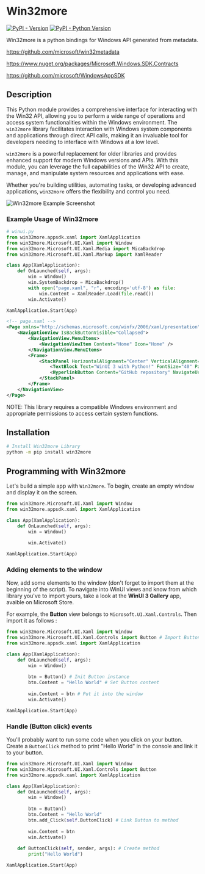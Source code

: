 # Win32more

[![PyPI - Version](https://img.shields.io/pypi/v/win32more.svg)](https://pypi.org/project/win32more)
[![PyPI - Python Version](https://img.shields.io/pypi/pyversions/win32more.svg)](https://pypi.org/project/win32more)

Win32more is a python bindings for Windows API generated from metadata.

https://github.com/microsoft/win32metadata

https://www.nuget.org/packages/Microsoft.Windows.SDK.Contracts

https://github.com/microsoft/WindowsAppSDK

## Description

This Python module provides a comprehensive interface for interacting with the Win32 API, allowing you to perform a wide range of operations and access system functionalities within the Windows environment. The `win32more` library facilitates interaction with Windows system components and applications through direct API calls, making it an invaluable tool for developers needing to interface with Windows at a low level.

`win32more` is a powerful replacement for older libraries and provides enhanced support for modern Windows versions and APIs. With this module, you can leverage the full capabilities of the Win32 API to create, manage, and manipulate system resources and applications with ease.

Whether you're building utilities, automating tasks, or developing advanced applications, `win32more` offers the flexibility and control you need.

![Win32more Example Screenshot](./README-example-usage-img.jpg)

### Example Usage of Win32more
```python
# winui.py
from win32more.appsdk.xaml import XamlApplication
from win32more.Microsoft.UI.Xaml import Window
from win32more.Microsoft.UI.Xaml.Media import MicaBackdrop
from win32more.Microsoft.UI.Xaml.Markup import XamlReader

class App(XamlApplication):
    def OnLaunched(self, args):
        win = Window()
        win.SystemBackdrop = MicaBackdrop()
        with open("page.xaml", "r", encoding='utf-8') as file:
            win.Content = XamlReader.Load(file.read())
        win.Activate()

XamlApplication.Start(App)
```

```xml
<!-- page.xaml -->
<Page xmlns="http://schemas.microsoft.com/winfx/2006/xaml/presentation">
    <NavigationView IsBackButtonVisible="Collapsed">
        <NavigationView.MenuItems>
            <NavigationViewItem Content="Home" Icon="Home" />
        </NavigationView.MenuItems>
        <Frame>
            <StackPanel HorizontalAlignment="Center" VerticalAlignment="Center">
                <TextBlock Text="WinUI 3 with Python!" FontSize="40" Padding="10" HorizontalAlignment="Center" />
                <HyperlinkButton Content="GitHub repository" NavigateUri="https://github.com/ynkdir/py-win32more" HorizontalAlignment="Center" />
            </StackPanel>
        </Frame>
    </NavigationView>
</Page>
```

NOTE: This library requires a compatible Windows environment and appropriate permissions to access certain system functions.

## Installation

```bash
# Install Win32more Library
python -m pip install win32more
```

## Programming with Win32more

Let's build a simple app with `Win32more`. To begin, create an empty window and display it on the screen.
```python
from win32more.Microsoft.UI.Xaml import Window
from win32more.appsdk.xaml import XamlApplication

class App(XamlApplication):
    def OnLaunched(self, args):
        win = Window()
        
        win.Activate()

XamlApplication.Start(App)
```

### Adding elements to the window

Now, add some elements to the window (don't forget to import them at the beginning of the script). To navigate into WinUI views and know from which library you've to import yours, take a look at the **WinUI 3 Gallery** app, avaible on Microsoft Store.

For example, the **Button** view belongs to `Microsoft.UI.Xaml.Controls`. Then import it as follows :
```python
from win32more.Microsoft.UI.Xaml import Window
from win32more.Microsoft.UI.Xaml.Controls import Button # Import Button view
from win32more.appsdk.xaml import XamlApplication

class App(XamlApplication):
    def OnLaunched(self, args):
        win = Window()
        
        btn = Button() # Init Button instance
        btn.Content = "Hello World" # Set Button content
        
        win.Content = btn # Put it into the window
        win.Activate()

XamlApplication.Start(App)
```

### Handle (Button click) events

You'll probably want to run some code when you click on your button. Create a `ButtonClick` method to print "Hello World" in the console and link it to your button.
```python
from win32more.Microsoft.UI.Xaml import Window
from win32more.Microsoft.UI.Xaml.Controls import Button
from win32more.appsdk.xaml import XamlApplication

class App(XamlApplication):
    def OnLaunched(self, args):
        win = Window()
        
        btn = Button()
        btn.Content = "Hello World"
        btn.add_Click(self.ButtonClick) # Link Button to method
        
        win.Content = btn
        win.Activate()
    
    def ButtonClick(self, sender, args): # Create method
        print("Hello World")

XamlApplication.Start(App)
```
